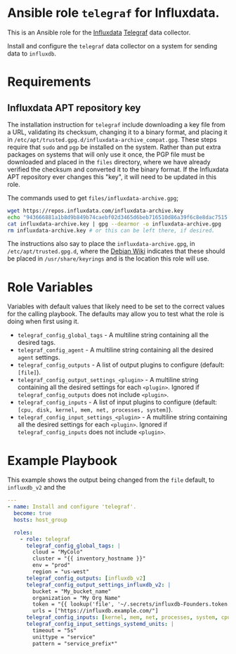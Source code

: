 # Ansible role `telegraf` for Influxdata.

This is an Ansible role for the [Influxdata](https://www.influxdata.com/) [Telegraf](https://www.influxdata.com/time-series-platform/telegraf/) data collector.

Install and configure the `telegraf` data collector on a system for sending data to `influxdb`.

# Requirements

## Influxdata APT repository key

The installation instruction for `telegraf` include downloading a key file from a URL, validating its checksum, changing it to a binary format, and placing it in `/etc/apt/trusted.gpg.d/influxdata-archive_compat.gpg`. These steps require that `sudo` and `pgp` be installed on the system. Rather than put extra packages on systems that will only use it once, the PGP file must be downloaded and placed in the `files` directory, where we have already verified the checksum and converted it to the binary format. If the Influxdata APT repository ever changes this "key", it will need to be updated in this role.

The commands used to get `files/influxdata-archive.gpg`;

```bash
wget https://repos.influxdata.com/influxdata-archive.key
echo "943666881a1b8d9b849b74caebf02d3465d6beb716510d86a39f6c8e8dac7515  influxdata-archive.key" | sha256sum -c -
cat influxdata-archive.key | gpg --dearmor -o influxdata-archive.gpg
rm influxdata-archive.key # or this can be left there, if desired.
```

The instructions also say to place the `influxdata-archive.gpg`, in `/etc/apt/trusted.gpg.d`, where the [Debian Wiki](https://wiki.debian.org/DebianRepository/UseThirdParty) indicates that these should be placed in `/usr/share/keyrings` and is the location this role will use.

# Role Variables

Variables with default values that likely need to be set to the correct values for the calling playbook. The defaults may allow you to test what the role is doing when first using it.

- `telegraf_config_global_tags` - A multiline string containing all the desired tags.
- `telegraf_config_agent` - A multiline string containing all the desired `agent` settings.
- `telegraf_config_outputs` - A list of output plugins to configure (default: `[file]`).
- `telegraf_config_output_settings_<plugin>` - A multiline string containing all the desired settings for each `<plugin>`. Ignored if `telegraf_config_outputs` does not include `<plugin>`.
- `telegraf_config_inputs` - A list of input plugins to configure (default: `[cpu, disk, kernel, mem, net, processes, system]`).
- `telegraf_config_input_settings_<plugin>` - A multiline string containing all the desired settings for each `<plugin>`. Ignored if `telegraf_config_inputs` does not include `<plugin>`.

# Example Playbook

This example shows the output being changed from the `file` default, to `influxdb_v2` and the 

```yaml
---
- name: Install and configure 'telegraf'.
  become: true
  hosts: host_group

  roles:
    - role: telegraf
      telegraf_config_global_tags: |
        cloud = "MyColo"
        cluster = "{{ inventory_hostname }}"
        env = "prod"
        region = "us-west"
      telegraf_config_outputs: [influxdb_v2]
      telegraf_config_output_settings_influxdb_v2: |
        bucket = "My_bucket_name"
        organization = "My Org Name"
        token = "{{ lookup('file', '~/.secrets/influxdb-Founders.token') }}"
        urls = ["https://influxdb.example.com/"]
      telegraf_config_inputs: [kernel, mem, net, processes, system, cpu, disk, systemd_units]
      telegraf_config_input_settings_systemd_units: |
        timeout = "5s"
        unittype = "service"
        pattern = "service_prefix*"
```
